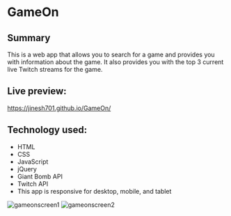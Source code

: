 # GameOn

## Summary

This is a web app that allows you to search for a game and provides you with
information about the game. It also provides you with the top 3 current live
Twitch streams for the game.

## Live preview:

https://jinesh701.github.io/GameOn/

## Technology used:

* HTML
* CSS
* JavaScript
* jQuery
* Giant Bomb API
* Twitch API
* This app is responsive for desktop, mobile, and tablet

![gameonscreen1](https://user-images.githubusercontent.com/25669046/33316123-d2d45ca2-d400-11e7-8500-3819522d1e21.PNG)
![gameonscreen2](https://user-images.githubusercontent.com/25669046/33316133-d759749c-d400-11e7-9539-71cb59521ff8.PNG)
